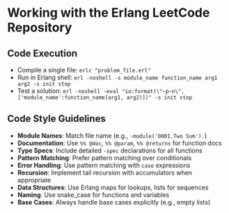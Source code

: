 # Working with the Erlang LeetCode Repository

## Code Execution
- Compile a single file: `erlc "problem_file.erl"`
- Run in Erlang shell: `erl -noshell -s module_name function_name arg1 arg2 -s init stop`
- Test a solution: `erl -noshell -eval "io:format(\"~p~n\", ['module_name':function_name(arg1, arg2)])" -s init stop`

## Code Style Guidelines
- **Module Names**: Match file name (e.g., `-module('0001.Two Sum').`)
- **Documentation**: Use `%% @doc`, `%% @param`, `%% @returns` for function docs
- **Type Specs**: Include detailed `-spec` declarations for all functions
- **Pattern Matching**: Prefer pattern matching over conditionals
- **Error Handling**: Use pattern matching with `case` expressions
- **Recursion**: Implement tail recursion with accumulators when appropriate
- **Data Structures**: Use Erlang maps for lookups, lists for sequences
- **Naming**: Use snake_case for functions and variables
- **Base Cases**: Always handle base cases explicitly (e.g., empty lists)